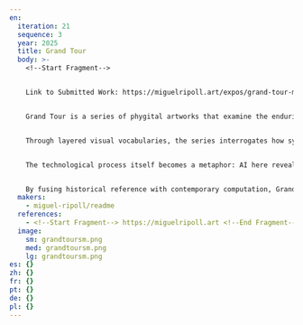 ```yaml
---
en:
  iteration: 21
  sequence: 3
  year: 2025
  title: Grand Tour
  body: >-
    <﻿!--Start Fragment-->


    L﻿ink to Submitted Work: https://miguelripoll.art/expos/grand-tour-miguel-ripoll-2025.pdf


    Grand Tour is a series of phygital artworks that examine the enduring legacies of cultural representation, power, and mobility through geographies (both real and imaginary) in our hyper-connected world. Merging human-led generative AI with manual editing and hand-crafted mixed media techniques on large-scale paper, the project reflects on how historical narratives of travel and exploration continue to shape present-day perceptions of identity, geography, and belonging. Each work begins as an adversarial dialogue with machine learning models (trained on custom datasets of art, history, and cartography) and is then extensively reworked by hand, both digitally and physically. The final compositions are printed on hand-drawn (pencil, ink) archival paper, creating a textured visual field that oscillates between machine precision and human tactility.


    Through layered visual vocabularies, the series interrogates how systems of knowledge (such as maps, travel writing, and ethnographic imagery) construct hierarchies of value and meaning. While the aesthetics may echo travel brochures, panoramic paintings, or museum dioramas, they are deliberately destabilised: fragments repeat, symbols misalign, and familiar forms are re-framed or distorted. This disruption is not an error of the machine but a strategic intervention, inviting the viewer to question the neutrality of visual systems and the politics embedded in aesthetic conventions.


    The technological process itself becomes a metaphor: AI here reveals its own embedded biases and gaps, surfacing tensions between automation and authorship. Rather than delegating creativity to the algorithm, the artist uses it as an adversarial partner, one that mirrors, amplifies, or resists the historical patterns the work seeks to critique.


    By fusing historical reference with contemporary computation, Grand Tour constructs a reflective space where data, memory, and identity collide. It challenges viewers to consider not only what is seen but how seeing itself is structured through technology, through time, and through inherited systems of power and representation.
  makers:
    - miguel-ripoll/readme
  references:
    - <﻿!--Start Fragment--> https://miguelripoll.art <!--End Fragment-->
  image:
    sm: grandtoursm.png
    med: grandtoursm.png
    lg: grandtoursm.png
es: {}
zh: {}
fr: {}
pt: {}
de: {}
pl: {}
---
```

